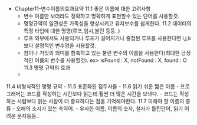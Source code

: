 * Chapter11-변수이름의효과요약
11.1 좋은 이름에 대한 고려사항
	- 변수 이름만 보더라도 정확하고 명확하게 표현할수 있는 단어를 사용할것.
	- 명명규약의 일관성은 가독성을 향상시키고 유지보수를 쉽게한다.
11.2 데이터의 특정 타입에 대한 명명(루프,임시,불린 등등..)
	- 루프 외부에서도 사용되거나 루프가 길어지거나 중첩된 루프를 사용한다면 i,j,k 보다 설명적인 변수명을 사용할것.
	- 참이나 거짓의 의미를 함축하고 있는 불린 변수의 이름을 사용한다(최대한 긍정적인 이름의 변수를 사용할것). ex> isFound : X, notFound : X, found : O 
11.3 명명 규약의 효과
	-
11.4 비형식적인 명명 규약 
	- 
11.5 표준화된 접두사들
	-
11.6 읽기 쉬운 짧은 이름
	- 프로그래머는 코드를 작성하는 시간보다 읽는데 훨씬 더 많은 시간을 보낸다. 
	- 코드는 작성하는 사람보다 읽는 사람이 더 중요하다는 점을 기억해야한다.
11.7 피해야 할 이름의 종류
	- 오해의 소지가 있는 축약어.
	- 우사한 이름, 이름의 숫자, 철자가 틀린단어, 읽기 어려운 문자등등..

